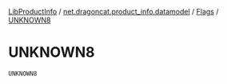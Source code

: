[LibProductInfo](../../index.md) / [net.dragoncat.product_info.datamodel](../index.md) / [Flags](index.md) / [UNKNOWN8](./-u-n-k-n-o-w-n8.md)

# UNKNOWN8

`UNKNOWN8`